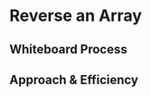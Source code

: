# Reverse an Array
<!-- Description of the challenge -->

## Whiteboard Process
<!-- Embedded whiteboard image -->

## Approach & Efficiency
<!-- What approach did you take? Discuss Why. What is the Big O space/time for this approach? -->
